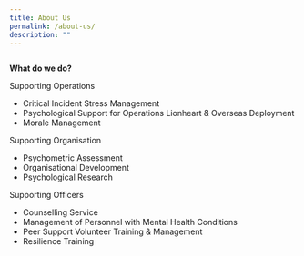 ```yaml
---
title: About Us
permalink: /about-us/
description: ""
---
```

![]()

**What do we do?**

Supporting Operations
* Critical Incident Stress Management
* Psychological Support for Operations Lionheart & Overseas Deployment
* Morale Management

Supporting Organisation
* Psychometric Assessment
* Organisational Development
* Psychological Research 

Supporting Officers
* Counselling Service
* Management of Personnel with Mental Health Conditions
* Peer Support Volunteer Training & Management
* Resilience Training